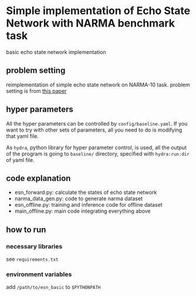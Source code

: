 # Simple implementation of Echo State Network with NARMA benchmark task
basic echo state network implementation

## problem setting
reimplementation of simple echo state network on NARMA-10 task.
problem setting is from [this paper](http://www.deepscn.com/pdfs/Jaeger_2002.pdf)

## hyper parameters
All the hyper parameters can be controlled by ```config/baseline.yaml```. If you want to try with other sets of parameters, all you need to do is modifying that yaml file.

As `hydra`, python library for hyper parameter control, is used, all the output of the program is going to `baseline/` directory, specified with `hydra:run:dir` of yaml file. 

## code explanation
- esn_forward.py: calculate the states of echo state network
- narma_data_gen.py: code to generate narma dataset
- esn_offline.py: training and inference code for offline dataset 
- main_offline.py: main code integrating everything above

## how to run
### necessary libraries
see `requirements.txt`
### environment variables
add `/path/to/esn_basic` to `$PYTHONPATH`